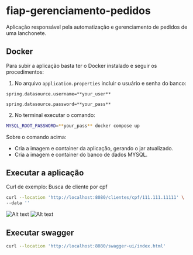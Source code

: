 # fiap-gerenciamento-pedidos

Aplicação responsável pela automatização e gerenciamento de pedidos de uma lanchonete.

## Docker
Para subir a aplicação basta ter o Docker instalado e seguir os procedimentos:
1. No arquivo `application.properties` incluir o usuário e senha do banco:

`spring.datasource.username=**your_user**`

`spring.datasource.password=**your_pass**`

2. No terminal executar o comando:
```sh
MYSQL_ROOT_PASSWORD=**your_pass** docker compose up
```
Sobre o comando acima:
- Cria a imagem e container da aplicação, gerando o jar atualizado.
- Cria a imagem e container do banco de dados MYSQL.

## Executar a aplicação

Curl de exemplo: Busca de cliente por cpf
```sh
curl --location 'http://localhost:8080/clientes/cpf/111.111.11111' \
--data ''
```
![Alt text](https://github.com/Everton91Almeida/fiap-gerenciamento-pedidos/main/docs/assets/Exemplo_imagem_endpoint.png)
![Alt text](https://github.com/Everton91Almeida/fiap-gerenciamento-pedidos/main/docs/assets/Exemplo_imagem_banco.png)

## Executar swagger
```sh
curl --location 'http://localhost:8080/swagger-ui/index.html'
```